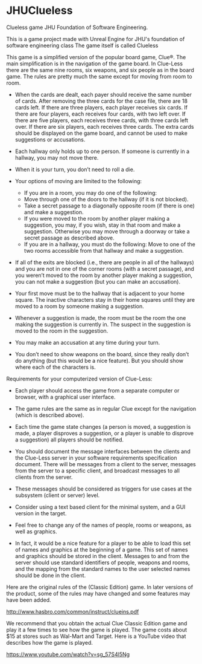 # JHUClueless
Clueless game JHU Foundation of Software Engineering.

This is a game project made with Unreal Engine for JHU's foundation of software engineering class 
The game itself is called Clueless

This game is a simplified version of the popular board game, Clue®. The main simplification is
in the navigation of the game board. In Clue-Less there are the same nine rooms, six weapons,
and six people as in the board game. The rules are pretty much the same except for moving from
room to room.

* When the cards are dealt, each payer should receive the same number of cards. After
removing the three cards for the case file, there are 18 cards left. If there are three players,
each player receives six cards. If there are four players, each receives four cards, with two
left over. If there are five players, each receives three cards, with three cards left over. If
there are six players, each receives three cards. The extra cards should be displayed on the
game board, and cannot be used to make suggestions or accusations.

*  Each hallway only holds up to one person. If someone is currently in a hallway, you may
not move there.
*  When it is your turn, you don’t need to roll a die.

* Your options of moving are limited to the following:
  - If you are in a room, you may do one of the following:  
  - Move through one of the doors to the hallway (if it is not blocked).
  - Take a secret passage to a diagonally opposite room (if there is one) and make a suggestion.
  - If you were moved to the room by another player making a suggestion, you may, if you wish, stay in that room and make a suggestion. Otherwise you may move through a doorway or take a secret passage as described above.
  - If you are in a hallway, you must do the following: Move to one of the two rooms accessible from that hallway and make a suggestion.

* If all of the exits are blocked (i.e., there are people in all of the hallways) and you are not in
one of the corner rooms (with a secret passage), and you weren’t moved to the room by
another player making a suggestion, you can not make a suggestion (but you can make an
accusation).

* Your first move must be to the hallway that is adjacent to your home square. The inactive
characters stay in their home squares until they are moved to a room by someone making a
suggestion.

* Whenever a suggestion is made, the room must be the room the one making the suggestion
is currently in. The suspect in the suggestion is moved to the room in the suggestion.

* You may make an accusation at any time during your turn.

* You don’t need to show weapons on the board, since they really don’t do anything (but this
would be a nice feature). But you should show where each of the characters is.

Requirements for your computerized version of Clue-Less:
* Each player should access the game from a separate computer or browser, with a graphical
user interface.

* The game rules are the same as in regular Clue except for the navigation (which is described
above).

* Each time the game state changes (a person is moved, a suggestion is made, a player
disproves a suggestion, or a player is unable to disprove a suggestion) all players should be
notified.

* You should document the message interfaces between the clients and the Clue-Less server in
your software requirements specification document. There will be messages from a client to
the server, messages from the server to a specific client, and broadcast messages to all
clients from the server.

* These messages should be considered as triggers for use cases at the subsystem (client or
server) level.

* Consider using a text based client for the minimal system, and a GUI version in the target.

* Feel free to change any of the names of people, rooms or weapons, as well as graphics.

* In fact, it would be a nice feature for a player to be able to load this set of names and
graphics at the beginning of a game. This set of names and graphics should be stored in the
client. Messages to and from the server should use standard identifiers of people, weapons
and rooms, and the mapping from the standard names to the user selected names should be
done in the client.

Here are the original rules of the (Classic Edition) game. In later versions of the product, some
of the rules may have changed and some features may have been added.

http://www.hasbro.com/common/instruct/clueins.pdf

We recommend that you obtain the actual Clue Classic Edition game and play it a few times to
see how the game is played. The game costs about $15 at stores such as Wal-Mart and Target.
Here is a YouTube video that describes how the game is played.

https://www.youtube.com/watch?v=sg_57S4l5Ng
